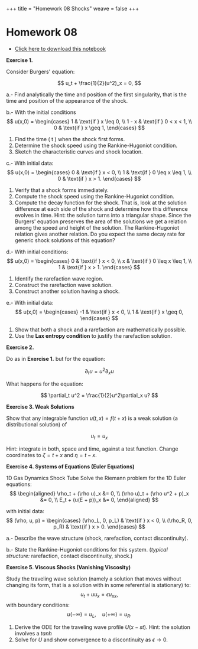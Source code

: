 +++
title = "Homework 08 Shocks"
weave = false
+++

# Homework 08

- [Click here to download this notebook](Shocks.ipynb.ipynb)
  
<!-- - \textinput{homeworks/Shocks.md} -->

**Exercise 1.**

Consider Burgers' equation:

$$
    u_t + \frac{1}{2}(u^2)_x = 0,
$$

a.- Find analytically the time and position of the first singularity, that is the time and position of the appearance of the shock. 

b.- With the initial conditions
$$
u(x,0) = 
    \begin{cases} 
    1 & \text{if } x \leq 0, \\
    1 - x & \text{if } 0 < x < 1, \\
    0 & \text{if } x \geq 1,
    \end{cases}
$$

1. Find the time \( t \) when the shock first forms.
2. Determine the shock speed using the Rankine-Hugoniot condition.
3. Sketch the characteristic curves and shock location.


c.- With initial data:
$$
    u(x,0) = 
    \begin{cases} 
    0 & \text{if } x < 0, \\
    1 & \text{if } 0 \leq x \leq 1, \\
    0 & \text{if } x > 1.
    \end{cases}
$$

1. Verify that a shock forms immediately.
2. Compute the shock speed using the Rankine-Hugoniot condition.
3. Compute the decay function for the shock. That is, look at the solution difference at each side of the shock and determine how this difference evolves in time. Hint: the solution turns into a triangular shape. Since the Burgers' equation preserves the area of the solutions we get a relation among the speed and height of the solution. The Rankine-Hugoniot relation gives another relation. Do you expect the same decay rate for generic shock solutions of this equation?

d.- With initial conditions:
$$
    u(x,0) = 
    \begin{cases} 
    0 & \text{if } x < 0, \\
    x & \text{if } 0 \leq x \leq 1, \\
    1 & \text{if } x > 1.
    \end{cases}
$$

1. Identify the rarefaction wave region. 
2. Construct the rarefaction wave solution.
3. Construct another solution having a shock.

e.- With initial data:
$$
    u(x,0) = 
    \begin{cases} 
    -1 & \text{if } x < 0, \\
    1 & \text{if } x \geq 0,
    \end{cases}
$$

1. Show that both a shock and a rarefaction are mathematically possible.
2. Use the **Lax entropy condition** to justify the rarefaction solution.

**Exercise 2.**

Do as in **Exercise 1.** but for the equation:

$$
\partial_t u = u^2 \partial_x u
$$

What happens for the equation:

$$
\partial_t u^2 = \frac{1}{2}u^2\partial_x u?
$$

**Exercise 3. Weak Solutions**

Show that any integrable function $u(t,x) = f(t+x)$ is a weak solution (a distributional solution) of 

$$
u_t = u_x
$$

Hint: integrate in both, space and time, against a test function. Change coordinates to $\zeta = t+x$ and $\eta = t-x$. 

**Exercise 4. Systems of Equations (Euler Equations)**

1D Gas Dynamics Shock Tube
    Solve the Riemann problem for the 1D Euler equations:
$$
    \begin{aligned}
    \rho_t + (\rho u)_x &= 0, \\
    (\rho u)_t + (\rho u^2 + p)_x &= 0, \\
    E_t + (u(E + p))_x &= 0,
    \end{aligned}
$$

with initial data:
$$
    (\rho, u, p) = 
    \begin{cases} 
    (\rho_L, 0, p_L) & \text{if } x < 0, \\
    (\rho_R, 0, p_R) & \text{if } x > 0.
    \end{cases}
$$

a.- Describe the wave structure (shock, rarefaction, contact discontinuity).

b.- State the Rankine-Hugoniot conditions for this system. (*typical structure:* rarefaction, contact discontinuity, shock.)

**Exercise 5. Viscous Shocks (Vanishing Viscosity)**

Study the traveling wave solution (namely a solution that moves without changing its form, that is a solution with in some referential is stationary) to:
$$
    u_t + u u_x = \epsilon u_{xx},
$$
with boundary conditions:
$$
    u(-\infty) = u_L, \quad u(+\infty) = u_R.
$$

1. Derive the ODE for the traveling wave profile $U(x - st)$. Hint: the solution involves a $tanh$
2. Solve for $U$ and show convergence to a discontinuity as $\epsilon \to 0$. 


